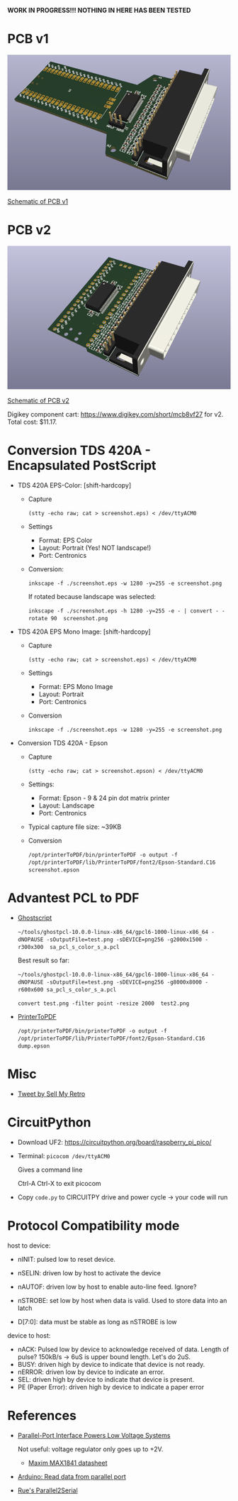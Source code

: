 **WORK IN PROGRESS!!! NOTHING IN HERE HAS BEEN TESTED**

# PCB v1

![3D render of PCB v1](./parallel2usb_v1/parallel2usb_v1_3d.png)

[Schematic of PCB v1](./parallel2usb_v1/parallel2usb_v1.pdf)

# PCB v2

![3D render of PCB v2](./parallel2usb_v2/parallel2usb_v2_3d.png)

[Schematic of PCB v2](./parallel2usb_v2/parallel2usb_v2.pdf)

Digikey component cart: https://www.digikey.com/short/mcb8vf27 for v2. Total cost: $11.17.

# Conversion TDS 420A - Encapsulated PostScript

* TDS 420A EPS-Color: [shift-hardcopy] 

    * Capture
     
        `(stty -echo raw; cat > screenshot.eps) < /dev/ttyACM0`

    * Settings
        * Format: EPS Color
        * Layout: Portrait (Yes! NOT landscape!)
        * Port: Centronics
    * Conversion: 

        `inkscape -f ./screenshot.eps -w 1280 -y=255 -e screenshot.png`

        If rotated because landscape was selected:

        `inkscape -f ./screenshot.eps -h 1280 -y=255 -e - | convert - -rotate 90  screenshot.png`

* TDS 420A EPS Mono Image: [shift-hardcopy] 

    * Capture

        `(stty -echo raw; cat > screenshot.eps) < /dev/ttyACM0`

    * Settings
        * Format: EPS Mono Image
        * Layout: Portrait 
        * Port: Centronics
    * Conversion

        `inkscape -f ./screenshot.eps -w 1280 -y=255 -e screenshot.png`

* Conversion TDS 420A - Epson

    * Capture

        `(stty -echo raw; cat > screenshot.epson) < /dev/ttyACM0`

    * Settings:
        * Format: Epson - 9 & 24 pin dot matrix printer
        * Layout: Landscape 
        * Port: Centronics
    * Typical capture file size: ~39KB
    * Conversion 

        `/opt/printerToPDF/bin/printerToPDF -o output -f /opt/printerToPDF/lib/PrinterToPDF/font2/Epson-Standard.C16 screenshot.epson`

# Advantest PCL to PDF

* [Ghostscript](https://ghostscript.com/releases/gpcldnld.html)

    `~/tools/ghostpcl-10.0.0-linux-x86_64/gpcl6-1000-linux-x86_64 -dNOPAUSE -sOutputFile=test.png -sDEVICE=png256 -g2000x1500 -r300x300  sa_pcl_s_color_s_a.pcl`

    Best result so far:

    `~/tools/ghostpcl-10.0.0-linux-x86_64/gpcl6-1000-linux-x86_64 -dNOPAUSE -sOutputFile=test.png -sDEVICE=png256 -g8000x8000 -r600x600 sa_pcl_s_color_s_a.pcl`

    `convert test.png -filter point -resize 2000  test2.png`

* [PrinterToPDF](https://github.com/tomverbeure/PrinterToPDF)

    `/opt/printerToPDF/bin/printerToPDF -o output -f /opt/printerToPDF/lib/PrinterToPDF/font2/Epson-Standard.C16  dump.epson`

# Misc

* [Tweet by Sell My Retro](https://twitter.com/SellMyRetro/status/1614215674024398848)
	

# CircuitPython


* Download UF2: https://circuitpython.org/board/raspberry_pi_pico/
* Terminal: `picocom /dev/ttyACM0`

    Gives a command line

    Ctrl-A Ctrl-X to exit picocom

* Copy `code.py` to CIRCUITPY drive and power cycle -> your code will run

# Protocol Compatibility mode

host to device:

* nINIT: pulsed low to reset device.
* nSELIN: driven low by host to activate the device
* nAUTOF: driven low by host to enable auto-line feed. Ignore?

* nSTROBE: set low by host when data is valid. Used to store data into an latch
* D[7:0]: data must be stable as long as nSTROBE is low

device to host:

* nACK: Pulsed low by device to acknowledge received of data. Length of pulse?
    150kB/s -> 6uS is upper bound length. Let's do 2uS.
* BUSY: driven high by device to indicate that device is not ready. 
* nERROR: driven low by device to indicate an error.
* SEL: driven high by device to indicate that device is present.
* PE (Paper Error): driven high by device to indicate a paper error

# References

* [Parallel-Port Interface Powers Low Voltage Systems](https://www.analog.com/en/design-notes/parallelport-interface-powers-low-voltage-systems.html)

    Not useful: voltage regulator only goes up to +2V.

    * [Maxim MAX1841 datasheet](https://www.mouser.com/datasheet/2/256/MAX1840-MAX1841-1308121.pdf)

* [Arduino: Read data from parallel port](https://forum.arduino.cc/t/read-data-from-parallel-port/105648/15)

 * [Rue's Parallel2Serial](https://github.com/ruenahcmohr/Parallel2Serial)


